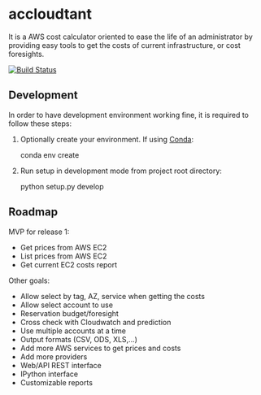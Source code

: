 # accloudtant

It is a AWS cost calculator oriented to ease the life of an administrator by providing easy tools to get the costs of current infrastructure, or cost foresights.

[![Build Status](https://travis-ci.org/ifosch/accloudtant.svg)](https://travis-ci.org/ifosch/accloudtant)

## Development

In order to have development environment working fine, it is required to follow these steps:

  1. Optionally create your environment. If using [Conda](http://conda.pydata.org/docs/intro.html):

        conda env create


  2. Run setup in development mode from project root directory:

        python setup.py develop

## Roadmap

MVP for release 1:

  * Get prices from AWS EC2
  * List prices from AWS EC2
  * Get current EC2 costs report

Other goals:

  * Allow select by tag, AZ, service when getting the costs
  * Allow select account to use
  * Reservation budget/foresight
  * Cross check with Cloudwatch and prediction
  * Use multiple accounts at a time
  * Output formats (CSV, ODS, XLS,...)
  * Add more AWS services to get prices and costs
  * Add more providers
  * Web/API REST interface
  * IPython interface
  * Customizable reports
